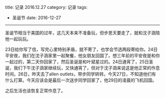title: 记录 2016.12.27
category: 记录
tags:
  - 圣诞节
date: 2016-12-27
---

圣诞节相当于美国的过年，这几天本来不准备玩，但步思天要走了，就和沈子涵陪他一起玩玩。

23日给你写了信，写完心里特别矛盾，就不寄了，也学会节选两段寄给你。24日平安夜，我们在沈子涵家里一起聚餐，他女朋友回国了。想三年前的平安夜是和你一起过的，第二天你回家了，然后圣诞是和叶斌星过的。24日通宵了，25日圣诞，我们下午沈子涵家继续玩，又快通宵了，但对于沈子涵来说这是他正常的作息时间。26日，昨天去了allen outlets，带步同学转转。今天27日，不知道他们有什么打算。今天应该会是最后一次送步同学回家了，他29日的凌晨的飞机回国。

之后生活也该恢复正常作息了。